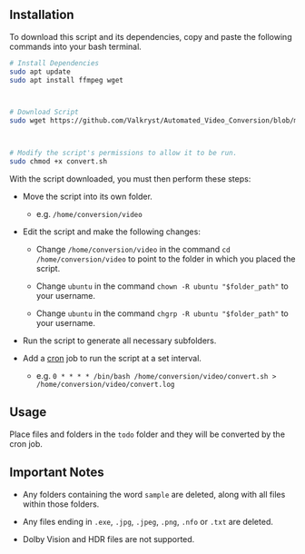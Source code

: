 ## Installation

To download this script and its dependencies, copy and paste the following commands into your bash terminal.

```bash
# Install Dependencies
sudo apt update
sudo apt install ffmpeg wget



# Download Script
sudo wget https://github.com/Valkryst/Automated_Video_Conversion/blob/main/convert.sh



# Modify the script's permissions to allow it to be run.
sudo chmod +x convert.sh
```

With the script downloaded, you must then perform these steps:

* Move the script into its own folder.
  
  * e.g. `/home/conversion/video`

* Edit the script and make the following changes:
  
  * Change `/home/conversion/video` in the command  `cd /home/conversion/video` to point to the folder in which you placed the script.
  
  * Change `ubuntu` in the command `chown -R ubuntu "$folder_path"` to your username.
  
  * Change `ubuntu` in the command `chgrp -R ubuntu "$folder_path"` to your username.

* Run the script to generate all necessary subfolders.

* Add a [cron](https://en.wikipedia.org/wiki/Cron) job to run the script at a set interval.
  
  * e.g. `0 * * * * /bin/bash /home/conversion/video/convert.sh > /home/conversion/video/convert.log`

## Usage

Place files and folders in the `todo` folder and they will be converted by the cron job.

## Important Notes

* Any folders containing the word `sample` are deleted, along with all files within those folders.

* Any files ending in `.exe`, `.jpg`, `.jpeg`, `.png`, `.nfo` or `.txt` are deleted.

* Dolby Vision and HDR files are not supported.

